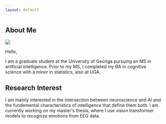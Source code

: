 ```yaml
---
layout: default
---
```


## About Me

<img class="profile-picture" src="profile2.png"/>

Hello,

I am a graduate student at the University of Georiga pursuing an MS in artificial intelligence. Prior to my MS, I completed my BA in cognitive science with a minor in statistics, also at UGA.

## Research Interest

I am mainly interested in the intersection between neuroscience and AI and the fundemental characteristics of intelligence that define them both. I am currently working on my master's thesis, where I use vision transformer models to recognize emotions from EEG data.